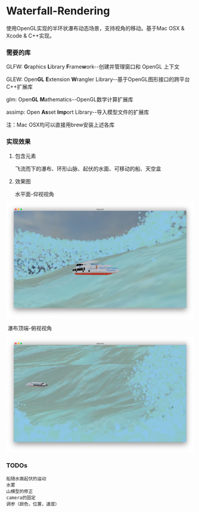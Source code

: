 # Waterfall-Rendering
使用OpenGL实现的半环状瀑布动态场景，支持视角的移动。基于Mac OSX & Xcode & C++实现。



### 需要的库
GLFW: **G**raphics **L**ibrary **F**rame**w**ork--创建并管理窗口和 OpenGL 上下文

GLEW:  Open**GL** **E**xtension **W**rangler Library--基于OpenGL图形接口的跨平台C++扩展库

glm: Open**GL** **M**athematics--OpenGL数学计算扩展库

assimp: Open **As**set **Imp**ort Library--导入模型文件的扩展库

注：Mac OSX均可以直接用brew安装上述各库



### 实现效果

1. 包含元素

   飞流而下的瀑布、环形山脉、起伏的水面、可移动的船、天空盒



2. 效果图

   水平面-仰视视角

![bottom-view](./material/readme-pics/bottom-view.png)



​	瀑布顶端-俯视视角

![up-view](./material/readme-pics/up-view.png)



### TODOs

```
船随水面起伏的运动
水雾
山模型的修正
camera的固定
调参（颜色，位置，速度）
```

